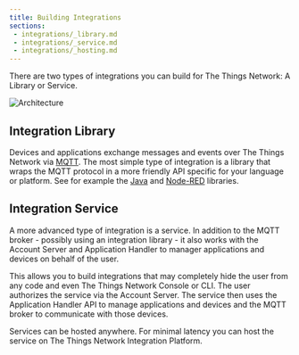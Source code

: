 ```yaml
---
title: Building Integrations
sections:
 - integrations/_library.md
 - integrations/_service.md
 - integrations/_hosting.md
---
```


There are two types of integrations you can build for The Things Network: A Library or Service.

![Architecture](architecture.png)

## Integration Library

Devices and applications exchange messages and events over The Things Network via [MQTT](../../current/mqtt/). The most simple type of integration is a library that wraps the MQTT protocol in a more friendly API specific for your language or platform. See for example the [Java](../../v2-preview/java/) and [Node-RED](../../current/node-red/) libraries.

## Integration Service

A more advanced type of integration is a service. In addition to the MQTT broker - possibly using an integration library - it also works with the Account Server and Application Handler to manager applications and devices on behalf of the user.

This allows you to build integrations that may completely hide the user from any code and even The Things Network Console or CLI. The user authorizes the service via the Account Server. The service then uses the Application Handler API to manage applications and devices and the MQTT broker to communicate with those devices.

Services can be hosted anywhere. For minimal latency you can host the service on The Things Network Integration Platform.
